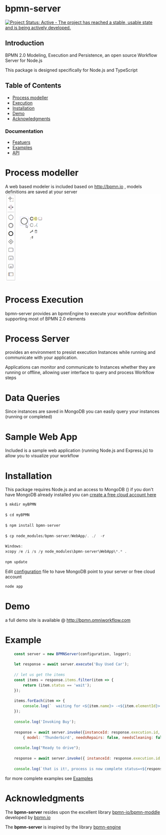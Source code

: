 bpmn-server
===========

[![Project Status: Active - The project has reached a stable, usable state and is being actively developed.](http://www.repostatus.org/badges/latest/active.svg)](http://www.repostatus.org/#active)

## Introduction
BPMN 2.0 Modeling, Execution and Persistence, an open source Workflow Server for Node.js 

This package is designed specifically for Node.js and TypeScript


## Table of Contents
- [Process modeller](#process-modeller)
- [Execution](#Process-execution)
- [Installation](#Installation)
- [Demo](#Demo)
- [Acknowledgments](#acknowledgments)

### Documentation
- [Featuers](./docs/features.md)
- [Examples](./docs/examples.md)
- [API](./docs/api-summary.md)

# Process modeller

A web based modeler is included based on http://bpmn.io , models definitions are saved at your server
![Modeller](./docs/model-demo.gif)


# Process Execution

bpmn-server provides an bpmnEngine to execute your workflow definition supporting most of BPMN 2.0 elements

# Process Server

provides an environment to presist execution Instances while running and communicate with your application.

Applications can monitor and communicate to Instances whether they are running or offline, allowing user interface to query and process Workflow steps

# Data Queries 

Since instances are saved in MongoDB you can easily query your instances (running or completed)

# Sample Web App

Included is a sample web application (running Node.js and Express.js) to allow you to visualize your workflow 

# Installation

This package requires Node.js and an access to MongoDB ()
if you don't have MongoDB already installed you can [create a free cloud account here](http://bit.ly/cyd-atlas)

```javascript
$ mkdir myBPMN

$ cd myBPMN

$ npm install bpmn-server

$ cp node_modules/bpmn-server/WebApp/. ./  -r

Windows: 
xcopy /e /i /s /y node_modules\bpmn-server\WebApp\*.* .

npm update
```
Edit [configuration](./docs/configuration.md) file to have MongoDB point to your server or free cloud account
```javascript
node app
```

# Demo

a full demo site is available @ http://bpmn.omniworkflow.com

# Example

```javascript
    const server = new BPMNServer(configuration, logger);

    let response = await server.execute('Buy Used Car');

    // let us get the items
    const items = response.items.filter(item => {
        return (item.status == 'wait');
    });

    items.forEach(item => {
        console.log(`  waiting for <${item.name}> -<${item.elementId}> id: <${item.id}> `);
    });

    console.log('Invoking Buy');

    response = await server.invoke({instanceId: response.execution.id, elementId: 'task_Buy' },
        { model: 'Thunderbird', needsRepairs: false, needsCleaning: false });

    console.log("Ready to drive");

    response = await server.invoke({ instanceId: response.execution.id, elementId: 'task_Drive' });

    console.log(`that is it!, process is now complete status=<${response.execution.status}>`)

```
for more complete examples see [Examples](./docs/examples.md)

# Acknowledgments

The **bpmn-server** resides upon the excellent library [bpmn-io/bpmn-moddle](https://github.com/bpmn-io/bpmn-moddle) developed by [bpmn.io](http://bpmn.io/)

The **bpmn-server** is inspired by the library [bpmn-engine](https://github.com/paed01/bpmn-engine) 
